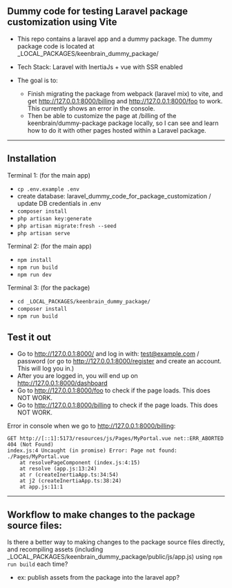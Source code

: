 ## Dummy code for testing Laravel package customization using Vite
- This repo contains a laravel app and a dummy package. The dummy package code is located at _LOCAL_PACKAGES/keenbrain_dummy_package/
- Tech Stack: Laravel with InertiaJs + vue with SSR enabled

- The goal is to:
    - Finish migrating the package from webpack (laravel mix) to vite, and get http://127.0.0.1:8000/billing and http://127.0.0.1:8000/foo to work. This currently shows an error in the console.
    - Then be able to customize the page at /billing of the keenbrain/dummy-package package locally, so I can see and learn how to do it with other pages hosted within a Laravel package.
-----------------------------------------------------------------------------
## Installation

Terminal 1: (for the main app)
- `cp .env.example .env`
- create database: laravel_dummy_code_for_package_customization / update DB credentials in .env
- `composer install`
- `php artisan key:generate`
- `php artisan migrate:fresh --seed`
- `php artisan serve`

Terminal 2: (for the main app)
- `npm install`
- `npm run build`
- `npm run dev`

Terminal 3: (for the package)
- `cd _LOCAL_PACKAGES/keenbrain_dummy_package/`
- `composer install`
- `npm run build`

## Test it out
- Go to http://127.0.0.1:8000/ and log in with: test@example.com / password (or go to http://127.0.0.1:8000/register and create an account. This will log you in.)
- After you are logged in, you will end up on http://127.0.0.1:8000/dashboard
- Go to http://127.0.0.1:8000/foo to check if the page loads. This does NOT WORK.
- Go to http://127.0.0.1:8000/billing to check if the page loads. This does NOT WORK.

Error in console when we go to http://127.0.0.1:8000/billing:
```
GET http://[::1]:5173/resources/js/Pages/MyPortal.vue net::ERR_ABORTED 404 (Not Found)
index.js:4 Uncaught (in promise) Error: Page not found: ./Pages/MyPortal.vue
    at resolvePageComponent (index.js:4:15)
    at resolve (app.js:13:24)
    at r (createInertiaApp.ts:34:54)
    at j2 (createInertiaApp.ts:38:24)
    at app.js:11:1
```
-----------------------------------------------------------------------------

## Workflow to make changes to the package source files:
Is there a better way to making changes to the package source files directly, and recompiling assets (including _LOCAL_PACKAGES/keenbrain_dummy_package/public/js/app.js) using `npm run build` each time?
- ex: publish assets from the package into the laravel app?
